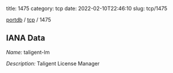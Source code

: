 title: 1475
category: tcp
date: 2022-02-10T22:46:10
slug: tcp/1475

[portdb](/) / [tcp](/category/tcp.html) / 1475


## IANA Data

_Name:_ taligent-lm

_Description:_ Taligent License Manager

